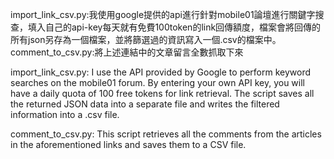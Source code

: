 import_link_csv.py:我使用google提供的api進行針對mobile01論壇進行關鍵字搜查，填入自己的api-key每天就有免費100token的link回傳額度，檔案會將回傳的所有json另存為一個檔案，並將篩選過的資訊寫入一個.csv的檔案中。
comment_to_csv.py:將上述連結中的文章留言全數抓取下來

import_link_csv.py: I use the API provided by Google to perform keyword searches on the mobile01 forum. By entering your own API key, you will have a daily quota of 100 free tokens for link retrieval. The script saves all the returned JSON data into a separate file and writes the filtered information into a .csv file.

comment_to_csv.py: This script retrieves all the comments from the articles in the aforementioned links and saves them to a CSV file.